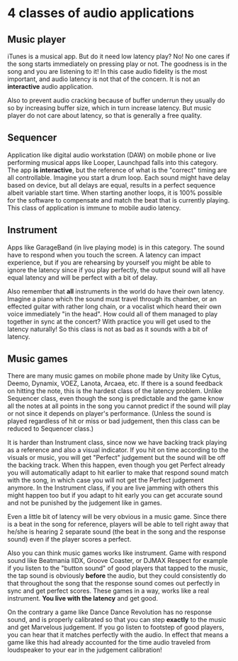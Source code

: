 # 4 classes of audio applications

## Music player

iTunes is a musical app. But do it need low latency play? No! No one cares if the song starts immediately on pressing play or not. The goodness is in the song and you are listening to it! In this case audio fidelity is the most important, and audio latency is not that of the concern. It is not an **interactive** audio application.

Also to prevent audio cracking because of buffer underrun they usually do so by increasing buffer size, which in turn increase latency. But music player do not care about latency, so that is generally a free quality.

## Sequencer

Application like digital audio workstation (DAW) on mobile phone or live performing musical apps like Looper, Launchpad falls into this category. The app **is interactive**, but the reference of what is the "correct" timing are all controllable. Imagine you start a drum loop. Each sound might have delay based on device, but all delays are equal, results in a perfect sequence albeit variable start time. When starting another loops, it is 100% possible for the software to compensate and match the beat that is currently playing. This class of application is immune to mobile audio latency.

## Instrument

Apps like GarageBand (in live playing mode) is in this category. The sound have to respond when you touch the screen. A latency can impact experience, but if you are rehearsing by yourself you might be able to ignore the latency since if you play perfectly, the output sound will all have equal latency and will be perfect with a bit of delay.

Also remember that **all** instruments in the world do have their own latency. Imagine a piano which the sound must travel through its chamber, or an effected guitar with rather long chain, or a vocalist which heard their own voice immediately "in the head". How could all of them managed to play together in sync at the concert? With practice you will get used to the latency naturally! So this class is not as bad as it sounds with a bit of latency.

## Music games

There are many music games on mobile phone made by Unity like Cytus, Deemo, Dynamix, VOEZ, Lanota, Arcaea, etc. If there is a sound feedback on hitting the note, this is the hardest class of the latency problem. Unlike Sequencer class, even though the song is predictable and the game know all the notes at all points in the song you cannot predict if the sound will play or not since it depends on player's performance. (Unless the sound is played regardless of hit or miss or bad judgement, then this class can be reduced to Sequencer class.)

It is harder than Instrument class, since now we have backing track playing as a reference and also a visual indicator. If you hit on time according to the visuals or music, you will get "Perfect" judgement but the sound will be off the backing track. When this happen, even though you get Perfect already you will automatically adapt to hit earlier to make that respond sound match with the song, in which case you will not get the Perfect judgement anymore. In the Instrument class, if you are live jamming with others this might happen too but if you adapt to hit early you can get accurate sound and not be punished by the judgement like in games.

Even a little bit of latency will be very obvious in a music game. Since there is a beat in the song for reference, players will be able to tell right away that he/she is hearing 2 separate sound (the beat in the song and the response sound) even if the player scores a perfect.

Also you can think music games works like instrument. Game with respond sound like Beatmania IIDX, Groove Coaster, or DJMAX Respect for example if you listen to the "button sound" of good players that tapped to the music, the tap sound is obviously **before** the audio, but they could consistently do that throughout the song that the response sound comes out perfectly in sync and get perfect scores. These games in a way, works like a real instrument. **You live with the latency** and get good.

On the contrary a game like Dance Dance Revolution has no response sound, and is properly calibrated so that you can step **exactly** to the music and get Marvelous judgement. If you go listen to footstep of good players, you can hear that it matches perfectly with the audio. In effect that means a game like this had already accounted for the time audio traveled from loudspeaker to your ear in the judgement calibration!